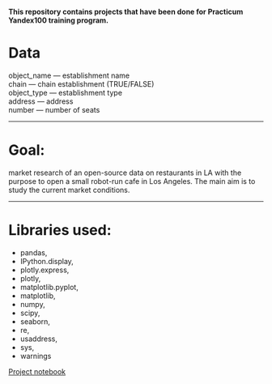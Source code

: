 **This repository contains projects that have been done for Practicum Yandex100 training program.**

# Data

object_name — establishment name <br>
chain — chain establishment (TRUE/FALSE)<br>
object_type — establishment type<br>
address — address<br>
number — number of seats<br>
____

# Goal:
market research of an open-source data on restaurants in LA with the purpose to open a small robot-run cafe in Los Angeles.
The main aim is to study the current market conditions.
____

# Libraries used:
- pandas, 
- IPython.display, 
- plotly.express, 
- plotly, 
- matplotlib.pyplot, 
- matplotlib, 
- numpy, 
- scipy, 
- seaborn, 
- re, 
- usaddress, 
- sys, 
- warnings<br>

[Project notebook](https://ulfsky.github.io/restaurant_market_analysis/restaurant_market_analysis.html)